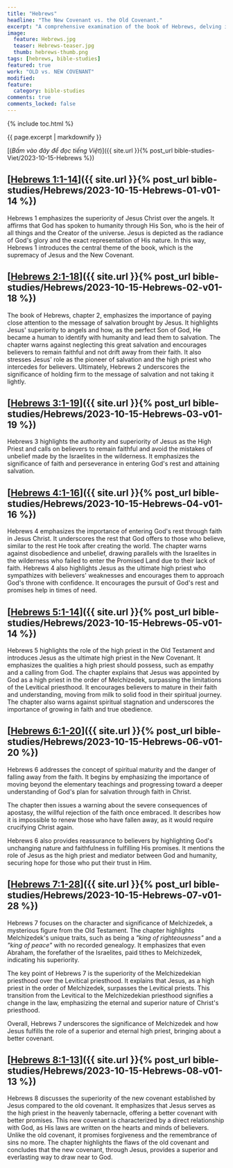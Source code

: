 ```yaml
---
title: "Hebrews"
headline: "The New Covenant vs. the Old Covenant."
excerpt: "A comprehensive examination of the book of Hebrews, delving into it verse by verse (almost). I want to acknowledge and extend my appreciation to Pastor Aaron Budjen of livinggodministries.net for sharing his insights regarding the righteousness of God and the distinctions between the Old and New Covenants."
image: 
  feature: Hebrews.jpg
  teaser: Hebrews-teaser.jpg
  thumb: hebrews-thumb.png
tags: [hebrews, bible-studies]
featured: true
work: "OLD vs. NEW COVENANT"
modified:
feature:
  category: bible-studies
comments: true
comments_locked: false
---
```


{% include toc.html %}

{{ page.excerpt | markdownify }}

[(<em>Bấm vào đây để đọc tiếng Việt</em>)]({{ site.url }}{% post_url bible-studies-Viet/2023-10-15-Hebrews %})

##  [<u>Hebrews 1:1-14</u>]({{ site.url }}{% post_url bible-studies/Hebrews/2023-10-15-Hebrews-01-v01-14 %})

Hebrews 1 emphasizes the superiority of Jesus Christ over the angels. It affirms that God has spoken to humanity through His Son, who is the heir of all things and the Creator of the universe. Jesus is depicted as the radiance of God's glory and the exact representation of His nature. In this way, Hebrews 1 introduces the central theme of the book, which is the supremacy of Jesus and the New Covenant.
##  [<u>Hebrews 2:1-18</u>]({{ site.url }}{% post_url bible-studies/Hebrews/2023-10-15-Hebrews-02-v01-18 %})

The book of Hebrews, chapter 2, emphasizes the importance of paying close attention to the message of salvation brought by Jesus. It highlights Jesus' superiority to angels and how, as the perfect Son of God, He became a human to identify with humanity and lead them to salvation. The chapter warns against neglecting this great salvation and encourages believers to remain faithful and not drift away from their faith. It also stresses Jesus' role as the pioneer of salvation and the high priest who intercedes for believers. Ultimately, Hebrews 2 underscores the significance of holding firm to the message of salvation and not taking it lightly.

##  [<u>Hebrews 3:1-19</u>]({{ site.url }}{% post_url bible-studies/Hebrews/2023-10-15-Hebrews-03-v01-19 %})

Hebrews 3 highlights the authority and superiority of Jesus as the High Priest and calls on believers to remain faithful and avoid the mistakes of unbelief made by the Israelites in the wilderness. It emphasizes the significance of faith and perseverance in entering God's rest and attaining salvation.

##  [<u>Hebrews 4:1-16</u>]({{ site.url }}{% post_url bible-studies/Hebrews/2023-10-15-Hebrews-04-v01-16 %})

Hebrews 4 emphasizes the importance of entering God's rest through faith in Jesus Christ. It underscores the rest that God offers to those who believe, similar to the rest He took after creating the world. The chapter warns against disobedience and unbelief, drawing parallels with the Israelites in the wilderness who failed to enter the Promised Land due to their lack of faith. Hebrews 4 also highlights Jesus as the ultimate high priest who sympathizes with believers' weaknesses and encourages them to approach God's throne with confidence. It encourages the pursuit of God's rest and promises help in times of need.

##  [<u>Hebrews 5:1-14</u>]({{ site.url }}{% post_url bible-studies/Hebrews/2023-10-15-Hebrews-05-v01-14 %})

Hebrews 5 highlights the role of the high priest in the Old Testament and introduces Jesus as the ultimate high priest in the New Covenant. It emphasizes the qualities a high priest should possess, such as empathy and a calling from God. The chapter explains that Jesus was appointed by God as a high priest in the order of Melchizedek, surpassing the limitations of the Levitical priesthood. It encourages believers to mature in their faith and understanding, moving from milk to solid food in their spiritual journey. The chapter also warns against spiritual stagnation and underscores the importance of growing in faith and true obedience.

##  [<u>Hebrews 6:1-20</u>]({{ site.url }}{% post_url bible-studies/Hebrews/2023-10-15-Hebrews-06-v01-20 %})

Hebrews 6 addresses the concept of spiritual maturity and the danger of falling away from the faith. It begins by emphasizing the importance of moving beyond the elementary teachings and progressing toward a deeper understanding of God's plan for salvation through faith in Christ.

The chapter then issues a warning about the severe consequences of apostasy, the willful rejection of the faith once embraced. It describes how it is impossible to renew those who have fallen away, as it would require crucifying Christ again.

Hebrews 6 also provides reassurance to believers by highlighting God's unchanging nature and faithfulness in fulfilling His promises. It mentions the role of Jesus as the high priest and mediator between God and humanity, securing hope for those who put their trust in Him.

##  [<u>Hebrews 7:1-28</u>]({{ site.url }}{% post_url bible-studies/Hebrews/2023-10-15-Hebrews-07-v01-28 %})

Hebrews 7 focuses on the character and significance of Melchizedek, a mysterious figure from the Old Testament. The chapter highlights Melchizedek's unique traits, such as being a *"king of righteousness"* and a *"king of peace"* with no recorded genealogy. It emphasizes that even Abraham, the forefather of the Israelites, paid tithes to Melchizedek, indicating his superiority.

The key point of Hebrews 7 is the superiority of the Melchizedekian priesthood over the Levitical priesthood. It explains that Jesus, as a high priest in the order of Melchizedek, surpasses the Levitical priests. This transition from the Levitical to the Melchizedekian priesthood signifies a change in the law, emphasizing the eternal and superior nature of Christ's priesthood.

Overall, Hebrews 7 underscores the significance of Melchizedek and how Jesus fulfills the role of a superior and eternal high priest, bringing about a better covenant.

##  [<u>Hebrews 8:1-13</u>]({{ site.url }}{% post_url bible-studies/Hebrews/2023-10-15-Hebrews-08-v01-13 %})

Hebrews 8 discusses the superiority of the new covenant established by Jesus compared to the old covenant. It emphasizes that Jesus serves as the high priest in the heavenly tabernacle, offering a better covenant with better promises. This new covenant is characterized by a direct relationship with God, as His laws are written on the hearts and minds of believers. Unlike the old covenant, it promises forgiveness and the remembrance of sins no more. The chapter highlights the flaws of the old covenant and concludes that the new covenant, through Jesus, provides a superior and everlasting way to draw near to God.